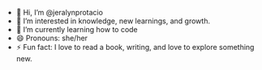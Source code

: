 - 👋 Hi, I’m @jeralynprotacio
- 👀 I’m interested in knowledge, new learnings, and growth.
- 🌱 I’m currently learning how to code
- 😄 Pronouns: she/her
- ⚡ Fun fact: I love to read a book, writing, and love to explore something new. 

<!---
jeralynprotacio/jeralynprotacio is a ✨ special ✨ repository because its `README.md` (this file) appears on your GitHub profile.
You can click the Preview link to take a look at your changes.
--->
